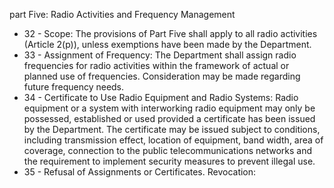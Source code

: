 part Five: Radio Activities and Frequency Management

<ul>
			<li>32 - Scope: The provisions of Part Five shall apply to all radio activities (Article 2(p)), unless exemptions have been made by the Department.<ul>
			</ul></li>			<li>33 - Assignment of Frequency: The Department shall assign radio frequencies for radio activities within the framework of actual or planned use of frequencies. Consideration may be made regarding future frequency needs.<ul>
			</ul></li>			<li>34 - Certificate to Use Radio Equipment and Radio Systems: Radio equipment or a system with interworking radio equipment may only be possessed, established or used provided a certificate has been issued by the Department. The certificate may be issued subject to conditions, including transmission effect, location of equipment, band width, area of coverage, connection to the public telecommunications networks and the requirement to implement security measures to prevent illegal use.<ul>
			</ul></li>			<li>35 - Refusal of Assignments or Certificates. Revocation: <ul>
			</ul></li></ul>